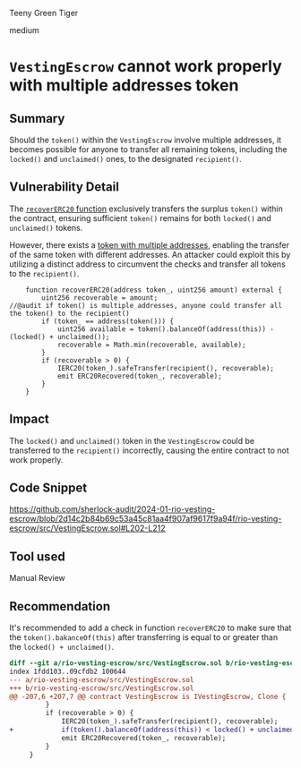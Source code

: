 Teeny Green Tiger

medium

# `VestingEscrow` cannot work properly with multiple addresses token

## Summary

Should the `token()` within the `VestingEscrow` involve multiple addresses, it becomes possible for anyone to transfer all remaining tokens, including the `locked()` and `unclaimed()` ones, to the designated `recipient()`.

## Vulnerability Detail

The [`recoverERC20` function](https://github.com/sherlock-audit/2024-01-rio-vesting-escrow/blob/2d14c2b84b69c53a45c81aa4f907af9617f9a94f/rio-vesting-escrow/src/VestingEscrow.sol#L202-L212) exclusively transfers the surplus `token()` within the contract, ensuring sufficient `token()` remains for both `locked()` and `unclaimed()` tokens.

However, there exists a [token with multiple addresses](https://github.com/d-xo/weird-erc20?tab=readme-ov-file#multiple-token-addresses), enabling the transfer of the same token with different addresses. An attacker could exploit this by utilizing a distinct address to circumvent the checks and transfer all tokens to the `recipient()`.

```solidity
    function recoverERC20(address token_, uint256 amount) external {
        uint256 recoverable = amount;
//@audit if token() is multiple addresses, anyone could transfer all the token() to the recipient()
        if (token_ == address(token())) {
            uint256 available = token().balanceOf(address(this)) - (locked() + unclaimed());
            recoverable = Math.min(recoverable, available);
        }
        if (recoverable > 0) {
            IERC20(token_).safeTransfer(recipient(), recoverable);
            emit ERC20Recovered(token_, recoverable);
        }
    }
```

## Impact

The `locked()` and `unclaimed()` token in the `VestingEscrow` could be transferred to the `recipient()` incorrectly, causing the entire contract to not work properly. 

## Code Snippet

https://github.com/sherlock-audit/2024-01-rio-vesting-escrow/blob/2d14c2b84b69c53a45c81aa4f907af9617f9a94f/rio-vesting-escrow/src/VestingEscrow.sol#L202-L212

## Tool used

Manual Review

## Recommendation

It's recommended to add a check in function `recoverERC20` to make sure that the `token().bakanceOf(this)` after transferring is equal to or greater than the `locked() + unclaimed()`.

```diff
diff --git a/rio-vesting-escrow/src/VestingEscrow.sol b/rio-vesting-escrow/src/VestingEscrow.sol
index 1fdd103..09cfdb2 100644
--- a/rio-vesting-escrow/src/VestingEscrow.sol
+++ b/rio-vesting-escrow/src/VestingEscrow.sol
@@ -207,6 +207,7 @@ contract VestingEscrow is IVestingEscrow, Clone {
         }
         if (recoverable > 0) {
             IERC20(token_).safeTransfer(recipient(), recoverable);
+            if(token().balanceOf(address(this)) < locked() + unclaimed()) revert TOO_MANY_TOKEN_RECOVERED();
             emit ERC20Recovered(token_, recoverable);
         }
     }
```
